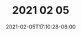 ---
title: "2021 02 05 "
date: 2021-02-05T17:10:28-08:00
draft: false
keywords: []
description: ""
tags: []
categories: 
    - "个人笔记"
---